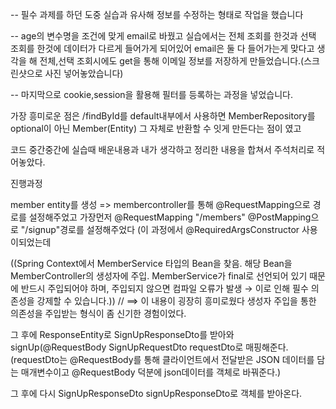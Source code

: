 -- 필수 과제를 하던 도중 실습과 유사해 정보를 수정하는 형태로 작업을 했습니다

-- age의 변수명을 조건에 맞게 email로 바꿨고 실습에서는 전체 조회를 한것과 선택 조회를 한것에 데이터가 다르게 들어가게 되어있어 email은 둘 다 들어가는게 맞다고 생각을 해 전체,선택 조회시에도 get을 통해 이메일 정보를 저장하게 만들었습니다.(스크린샷으로 사진 넣어놓았습니다)

-- 마지막으로 cookie,session을 활용해 필터를 등록하는 과정을 넣었습니다.

가장 흥미로운 점은  /findById를 default내부에서 사용하면 MemberRepository를 optional이 아닌 Member(Entity) 그 자체로 반환할 수 잇게 만든다는 점이 였고

코드 중간중간에 실습때 배운내용과 내가 생각하고 정리한 내용을 합쳐서 주석처리로 적어놓았다.

진행과정

member entity를 생성 => membercontroller를 통해 @RequestMapping으로 경로를 설정해주었고 가장먼저 @RequestMapping "/members" @PostMapping으로 "/signup"경로를 설정해주었다 
(이 과정에서 @RequiredArgsConstructor 사용이되었는데 

((Spring Context에서 MemberService 타입의 Bean을 찾음.
해당 Bean을 MemberController의 생성자에 주입.
MemberService가 final로 선언되어 있기 때문에 반드시 주입되어야 하며, 주입되지 않으면 컴파일 오류가 발생 → 이로 인해 필수 의존성을 강제할 수 있습니다.))
// ==> 이 내용이 굉장히 흥미로웠다 생성자 주입을 통한 의존성을 주입받는 형식이 좀 신기한 경험이었다.


그 후에 ResponseEntity로 SignUpResponseDto를 받아와 signUp(@RequestBody SignUpRequestDto requestDto로 매핑해준다.
(requestDto는 @RequestBody를 통해 클라이언트에서 전달받은 JSON 데이터를 담는 매개변수이고 @RequestBody 덕분에 json데이터를 객체로 바꿔준다.)

그 후에 다시 SignUpResponseDto signUpResponseDto로 객체를 받아온다.

